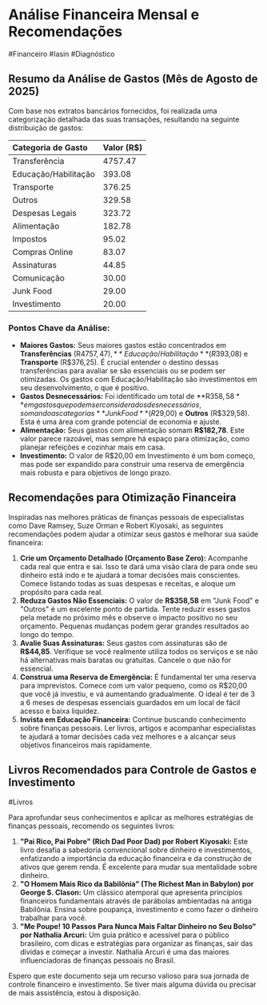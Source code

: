 # Análise Financeira Mensal e Recomendações

#Financeiro #Iasin #Diagnóstico 

## Resumo da Análise de Gastos (Mês de Agosto de 2025)

Com base nos extratos bancários fornecidos, foi realizada uma categorização detalhada das suas transações, resultando na seguinte distribuição de gastos:

| Categoria de Gasto     | Valor (R$) |
| :--------------------- | :--------- |
| Transferência          | 4757.47    |
| Educação/Habilitação   | 393.08     |
| Transporte             | 376.25     |
| Outros                 | 329.58     |
| Despesas Legais        | 323.72     |
| Alimentação            | 182.78     |
| Impostos               | 95.02      |
| Compras Online         | 83.07      |
| Assinaturas            | 44.85      |
| Comunicação            | 30.00      |
| Junk Food              | 29.00      |
| Investimento           | 20.00      |

### Pontos Chave da Análise:

*   **Maiores Gastos:** Seus maiores gastos estão concentrados em **Transferências** (R$4757,47), **Educação/Habilitação** (R$393,08) e **Transporte** (R$376,25). É crucial entender o destino dessas transferências para avaliar se são essenciais ou se podem ser otimizadas. Os gastos com Educação/Habilitação são investimentos em seu desenvolvimento, o que é positivo.
*   **Gastos Desnecessários:** Foi identificado um total de **R$358,58** em gastos que podem ser considerados desnecessários, somando as categorias **Junk Food** (R$29,00) e **Outros** (R$329,58). Esta é uma área com grande potencial de economia e ajuste.
*   **Alimentação:** Seus gastos com alimentação somam **R$182,78**. Este valor parece razoável, mas sempre há espaço para otimização, como planejar refeições e cozinhar mais em casa.
*   **Investimento:** O valor de R$20,00 em Investimento é um bom começo, mas pode ser expandido para construir uma reserva de emergência mais robusta e para objetivos de longo prazo.

## Recomendações para Otimização Financeira

Inspiradas nas melhores práticas de finanças pessoais de especialistas como Dave Ramsey, Suze Orman e Robert Kiyosaki, as seguintes recomendações podem ajudar a otimizar seus gastos e melhorar sua saúde financeira:

1.  **Crie um Orçamento Detalhado (Orçamento Base Zero):** Acompanhe cada real que entra e sai. Isso te dará uma visão clara de para onde seu dinheiro está indo e te ajudará a tomar decisões mais conscientes. Comece listando todas as suas despesas e receitas, e aloque um propósito para cada real.
2.  **Reduza Gastos Não Essenciais:** O valor de **R$358,58** em "Junk Food" e "Outros" é um excelente ponto de partida. Tente reduzir esses gastos pela metade no próximo mês e observe o impacto positivo no seu orçamento. Pequenas mudanças podem gerar grandes resultados ao longo do tempo.
3.  **Avalie Suas Assinaturas:** Seus gastos com assinaturas são de **R$44,85**. Verifique se você realmente utiliza todos os serviços e se não há alternativas mais baratas ou gratuitas. Cancele o que não for essencial.
4.  **Construa uma Reserva de Emergência:** É fundamental ter uma reserva para imprevistos. Comece com um valor pequeno, como os R$20,00 que você já investiu, e vá aumentando gradualmente. O ideal é ter de 3 a 6 meses de despesas essenciais guardados em um local de fácil acesso e baixa liquidez.
5.  **Invista em Educação Financeira:** Continue buscando conhecimento sobre finanças pessoais. Ler livros, artigos e acompanhar especialistas te ajudará a tomar decisões cada vez melhores e a alcançar seus objetivos financeiros mais rapidamente.

## Livros Recomendados para Controle de Gastos e Investimento

#Livros

Para aprofundar seus conhecimentos e aplicar as melhores estratégias de finanças pessoais, recomendo os seguintes livros:

1.  **"Pai Rico, Pai Pobre" (Rich Dad Poor Dad) por Robert Kiyosaki:** Este livro desafia a sabedoria convencional sobre dinheiro e investimentos, enfatizando a importância da educação financeira e da construção de ativos que gerem renda. É excelente para mudar sua mentalidade sobre dinheiro.
2.  **"O Homem Mais Rico da Babilônia" (The Richest Man in Babylon) por George S. Clason:** Um clássico atemporal que apresenta princípios financeiros fundamentais através de parábolas ambientadas na antiga Babilônia. Ensina sobre poupança, investimento e como fazer o dinheiro trabalhar para você.
3.  **"Me Poupe! 10 Passos Para Nunca Mais Faltar Dinheiro no Seu Bolso" por Nathalia Arcuri:** Um guia prático e acessível para o público brasileiro, com dicas e estratégias para organizar as finanças, sair das dívidas e começar a investir. Nathalia Arcuri é uma das maiores influenciadoras de finanças pessoais no Brasil.

Espero que este documento seja um recurso valioso para sua jornada de controle financeiro e investimento. Se tiver mais alguma dúvida ou precisar de mais assistência, estou à disposição.

